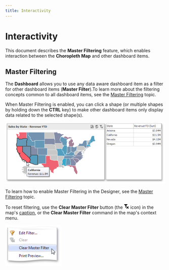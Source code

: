```yaml
---
title: Interactivity
---
```

# Interactivity
This document describes the **Master Filtering** feature, which enables interaction between the **Choropleth Map** and other dashboard items.

## Master Filtering
The **Dashboard** allows you to use any data aware dashboard item as a filter for other dashboard items (**Master Filter**).To learn more about the filtering concepts common to all dashboard items, see the [Master Filtering](../../../../../dashboard-for-desktop/articles/dashboard-designer/interactivity/master-filtering.md) topic.

When Master Filtering is enabled, you can click a shape (or multiple shapes by holding down the **CTRL** key) to make other dashboard items only display data related to the selected shape(s).

![ChoroplethMap_MasterFiltering](../../../../images/Img22240.png)

To learn how to enable Master Filtering in the Designer, see the [Master Filtering](../../../../../dashboard-for-desktop/articles/dashboard-designer/interactivity/master-filtering.md) topic.

To reset filtering, use the **Clear Master Filter** button (the ![DataShaping_Interactivity_ClearSelection](../../../../images/Img19686.png) icon) in the map's [caption](../../../../../dashboard-for-desktop/articles/dashboard-designer/dashboard-layout/dashboard-item-caption.md), or the **Clear Master Filter** command in the map's context menu.

![ContextMenu_ClearMasterFilter](../../../../images/Img22716.png)